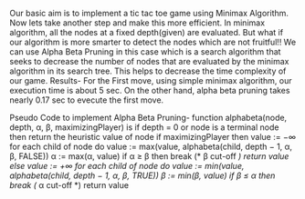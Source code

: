 Our basic aim is to implement a tic tac toe game using Minimax Algorithm. Now lets take another step and make this more efficient. 
In minimax algorithm, all the nodes at a fixed depth(given) are evaluated. But what if our algorithm is more smarter to detect the nodes which are not fruitful!!
We can use Alpha Beta Pruning in this case which is a search algorithm that seeks to decrease the number of nodes that are evaluated by the minimax algorithm in its search tree.
This helps to decrease the time complexity of our game.
Results- For the First move, using simple minimax algorithm, our execution time is about 5 sec. On the other hand, alpha beta pruning takes nearly 0.17 sec to evecute the first move.

Pseudo Code to implement Alpha Beta Pruning- 
function alphabeta(node, depth, α, β, maximizingPlayer) is
    if depth = 0 or node is a terminal node then
        return the heuristic value of node
    if maximizingPlayer then
        value := −∞
        for each child of node do
            value := max(value, alphabeta(child, depth − 1, α, β, FALSE))
            α := max(α, value)
            if α ≥ β then
                break (* β cut-off *)
        return value
    else
        value := +∞
        for each child of node do
            value := min(value, alphabeta(child, depth − 1, α, β, TRUE))
            β := min(β, value)
            if β ≤ α then
                break (* α cut-off *)
        return value
